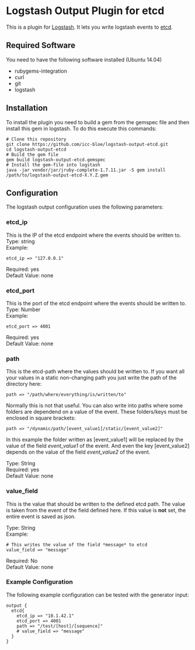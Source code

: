 # Logstash Output Plugin for etcd

This is a plugin for [Logstash](https://github.com/elasticsearch/logstash).
It lets you write logstash events to [etcd](https://github.com/coreos/etcd).

## Required Software
You need to have the following software installed (Ubuntu 14.04)
- rubygems-integration
- curl
- git
- logstash

## Installation
To install the plugin you need to build a gem from the gemspec file and then install this gem in logstash.
To do this execute this commands:
```
# Clone this repository
git clone https://github.com/icc-bloe/logstash-output-etcd.git
cd logstash-output-etcd
# Build the gem file
gem build logstash-output-etcd.gemspec
# Install the gem-file into logstash
java -jar vendor/jar/jruby-complete-1.7.11.jar -S gem install /path/to/logstash-output-etcd-X.Y.Z.gem
```

## Configuration
The logstash output configuration uses the following parameters:

### etcd_ip
This is the IP of the etcd endpoint where the events should be written to.  
Type: string  
Example:  
```
etcd_ip => "127.0.0.1"
```
Required: yes  
Default Value: none  

### etcd_port
This is the port of the etcd endpoint where the events should be written to.
Type: Number  
Example:  
```
etcd_port => 4001
```
Required: yes  
Default Value: none  

### path
This is the etcd-path where the values should be written to. If you want all your values in a static non-changing path you just write the path of the directory here:
```
path => "/path/where/everything/is/written/to"
```

Normally this is not that useful. You can also write into paths where some folders are dependend on a value of the event. These folders/keys must be enclosed in square brackets:
```
path => "/dynamic/path/[event_value1]/static/[event_value2]"
```
In this example the folder written as [event_value1] will be replaced by the value of the field *event_value1* of the event.
And even the key [event_value2] depends on the value of the field *event_value2* of the event.  

Type: String  
Required: yes  
Default Value: none  

### value_field
This is the value that should be written to the defined etcd path. The value is taken from the event of the field defined here.
If this value is **not** set, the entire event is saved as json.

Type: String  
Example:  
```
# This writes the value of the field *message* to etcd
value_field => "message"
```
Required: No  
Default Value: none  


### Example Configuration
The following example configuration can be tested with the generator input:
```
output {
  etcd{
  	etcd_ip => "10.1.42.1"
	etcd_port => 4001
	path => "/test/[host]/[sequence]"
	# value_field => "message"
  }
}
```

